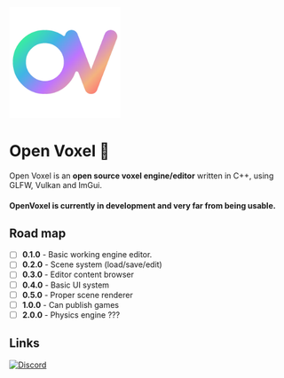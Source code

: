 <img src="./vendor/Resources/Logo_Side.png" width="200px" height="200px" />

# Open Voxel 🧊
Open Voxel is an **open source voxel engine/editor** written in C++, using GLFW, Vulkan and ImGui.

#### OpenVoxel is currently in development and very far from being usable.

## Road map
- [ ] **0.1.0** - Basic working engine editor.
- [ ] **0.2.0** - Scene system (load/save/edit)
- [ ] **0.3.0** - Editor content browser
- [ ] **0.4.0** - Basic UI system
- [ ] **0.5.0** - Proper scene renderer
- [ ] **1.0.0** - Can publish games
- [ ] **2.0.0** - Physics engine ???

## Links
[![Discord](https://img.shields.io/discord/815142744850694146?style=for-the-badge&logo=Discord&logoColor=white&label=Join%20us%20on%20Discord&labelColor=738adb&color=424549)](https://discord.gg/aep25uWaMR)

